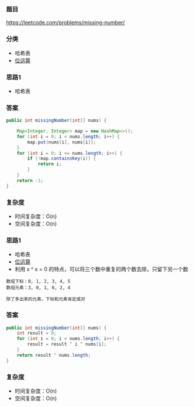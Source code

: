 ### 题目
https://leetcode.com/problems/missing-number/

### 分类
* 哈希表
* [位运算](https://zhuanlan.zhihu.com/p/26890617)

### 思路1
* 哈希表

### 答案
```java
public int missingNumber(int[] nums) {

    Map<Integer, Integer> map = new HashMap<>();
    for (int i = 0; i < nums.length; i++) {
        map.put(nums[i], nums[i]);
    }
    for (int i = 0; i <= nums.length; i++) {
        if (!map.containsKey(i)) {
            return i;
        }
    }
    return -1;
}
```

### 复杂度
* 时间复杂度：O(n)
* 空间复杂度：O(n)

### 思路1
* 哈希表
* [位运算](https://zhuanlan.zhihu.com/p/26890617)
* 利用 x ^ x = 0 的特点，可以将三个数中重复的两个数去除，只留下另一个数
```
数组下标：0, 1, 2, 3, 4, 5
数组元素：3, 0, 1, 6, 2, 4

除了多出来的元素，下标和元素肯定成对
```

### 答案
```java
public int missingNumber(int[] nums) {
    int result = 0;
    for (int i = 0; i < nums.length; i++) {
        result = result ^ i ^ nums[i];
    }
    return result ^ nums.length;
}
```

### 复杂度
* 时间复杂度：O(n)
* 空间复杂度：O(n)
